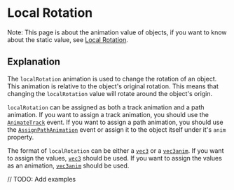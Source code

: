 # Local Rotation

Note: This page is about the animation value of objects, if you want to know about the static value, see [Local Rotation](../properties/localRotation.md).

## Explanation

The `localRotation` animation is used to change the rotation of an object. This animation is relative to the object's original rotation. This means that changing the `localRotation` value will rotate around the object's origin.

`localRotation` can be assigned as both a track animation and a path animation. If you want to assign a track animation, you should use the [`AnimateTrack`](../customEvents/animateTrack.md) event. If you want to assign a path animation, you should use the [`AssignPathAnimation`](../customEvents/assignPathAnimation.md) event or assign it to the object itself under it's `anim` property.

The format of `localRotation` can be either a [`vec3`](../types/vec3.md) or a [`vec3anim`](../types/vec3anim.md). If you want to assign the values, [`vec3`](../types/vec3.md) should be used. If you want to assign the values as an animation, [`vec3anim`](../types/vec3anim.md) should be used.

// TODO: Add examples
